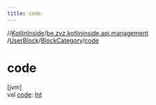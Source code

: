```yaml
---
title: code
---
```

//[KotlinInside](../../../../index.html)/[be.zvz.kotlininside.api.management](../../index.html)
/[UserBlock](../index.html)/[BlockCategory](index.html)/[code](code.html)

# code

[jvm]\
val [code](code.html): [Int](https://kotlinlang.org/api/latest/jvm/stdlib/kotlin/-int/index.html)




